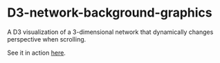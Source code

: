 # D3-network-background-graphics
A D3 visualization of a 3-dimensional network that dynamically changes perspective when scrolling.

See it in action [here](https://cdn.rawgit.com/elgehelge/D3-network-background-graphics/master/scrollable_d3_graph.html).

